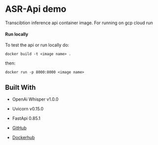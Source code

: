 # ASR-Api demo

Transcibtion inference api container image. For running on gcp cloud run  

#### Run locally  

To test the api or run locally do: 

```shell
docker build -t <image name> .
```

then: 

```shell
docker run -p 8000:8000 <image name>
```

## Built With

* OpenAi Whisper v1.0.0
* Uvicorn v0.15.0
* FastApi 0.85.1



* [GitHub](https://github.com/Hetling)
* [Dockerhub](https://hub.docker.com/repository/docker/hetling/asr-v2)
